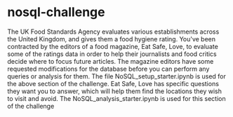 # nosql-challenge
The UK Food Standards Agency evaluates various establishments across the United Kingdom, and gives them a food hygiene rating. You've been contracted by the editors of a food magazine, Eat Safe, Love, to evaluate some of the ratings data in order to help their journalists and food critics decide where to focus future articles.
The magazine editors have some requested modifications for the database before you can perform any queries or analysis for them.
The file NoSQL_setup_starter.ipynb is used for the above section of the challenge.
Eat Safe, Love has specific questions they want you to answer, which will help them find the locations they wish to visit and avoid.
The NoSQL_analysis_starter.ipynb is used for this section of the challenge
